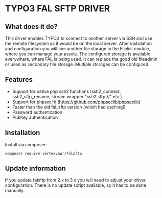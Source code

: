 # TYPO3 FAL SFTP DRIVER

## What does it do?

This driver enables TYPO3 to connect to another server via SSH and use the remote filesystem as it would be on the local server.
After installation and configuration you will see another file storage in the Filelist module, where you can manage your assets.
The configured storage is available everywhere, where FAL is being used.
It can replace the good old fileadmin or used as secondary file storage.
Multiple storages can be configured.

## Features
* Support for native php ssh2 functions (ssh2_connect, ssh2_sftp_rename, stream wrapper "ssh2.sftp://" etc.)
* Support for phpseclib (https://github.com/phpseclib/phpseclib)
* Faster than the old fal_sftp version (which had caching!)
* Password authentication
* PubKey authentication

## Installation

Install via composer:

```
composer require vertexvaar/falsftp
```

## Update information

If you update falsftp from 2.x to 3.x you will need to adjust your driver configuration.
There is no update script available, so it has to be done manually.
